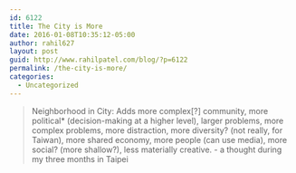 ```yaml
---
id: 6122
title: The City is More
date: 2016-01-08T10:35:12-05:00
author: rahil627
layout: post
guid: http://www.rahilpatel.com/blog/?p=6122
permalink: /the-city-is-more/
categories:
  - Uncategorized
---
```

<blockquote>Neighborhood in City: Adds more complex[?] community, more political* (decision-making at a higher level), larger problems, more complex problems, more distraction, more diversity? (not really, for Taiwan), more shared economy, more people (can use media), more social? (more shallow?), less materially creative. - a thought during my three months in Taipei</blockquote>